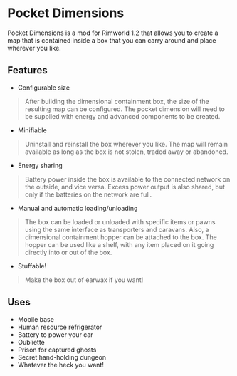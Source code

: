 # Pocket Dimensions
Pocket Dimensions is a mod for Rimworld 1.2 that allows you to create a map that is contained inside a box that you can carry around and place wherever you like.

## Features
  - Configurable size
  > After building the dimensional containment box, the size of the resulting map can be configured. The pocket dimension will need to be supplied with energy and advanced components to be created.
  - Minifiable
  > Uninstall and reinstall the box wherever you like. The map will remain available as long as the box is not stolen, traded away or abandoned.
  - Energy sharing
  > Battery power inside the box is available to the connected network on the outside, and vice versa. Excess power output is also shared, but only if the batteries on the network are full.
  - Manual and automatic loading/unloading
  > The box can be loaded or unloaded with specific items or pawns using the same interface as transporters and caravans. Also, a dimensional containment hopper can be attached to the box. The hopper can be used like a shelf, with any item placed on it going directly into or out of the box.
  - Stuffable!
  > Make the box out of earwax if you want!

## Uses
  - Mobile base
  - Human resource refrigerator
  - Battery to power your car
  - Oubliette
  - Prison for captured ghosts
  - Secret hand-holding dungeon
  - Whatever the heck you want!
